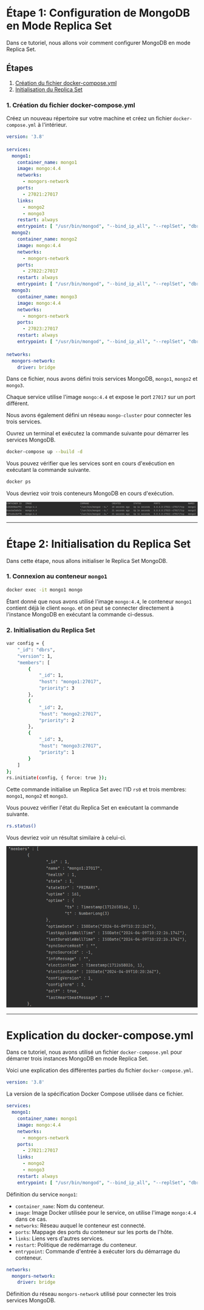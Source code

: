 # Étape 1: Configuration de MongoDB en Mode Replica Set

Dans ce tutoriel, nous allons voir comment configurer MongoDB en mode Replica Set.


## Étapes
1. [Création du fichier docker-compose.yml](#1-création-du-fichier-docker-composeyml)
2. [Initialisation du Replica Set](#2-initialisation-du-replica-set)

### 1. Création du fichier docker-compose.yml
Créez un nouveau répertoire sur votre machine et créez un fichier `docker-compose.yml` à l'intérieur.

```yml
version: '3.8'

services:
  mongo1:
    container_name: mongo1
    image: mongo:4.4
    networks:
      - mongors-network
    ports:
      - 27021:27017
    links:
      - mongo2
      - mongo3
    restart: always
    entrypoint: [ "/usr/bin/mongod", "--bind_ip_all", "--replSet", "dbrs" ]
  mongo2:
    container_name: mongo2
    image: mongo:4.4
    networks:
      - mongors-network
    ports:
      - 27022:27017
    restart: always
    entrypoint: [ "/usr/bin/mongod", "--bind_ip_all", "--replSet", "dbrs" ]
  mongo3:
    container_name: mongo3
    image: mongo:4.4
    networks:
      - mongors-network
    ports:
      - 27023:27017
    restart: always
    entrypoint: [ "/usr/bin/mongod", "--bind_ip_all", "--replSet", "dbrs" ]

networks:
  mongors-network:
    driver: bridge
   ```

Dans ce fichier, nous avons défini trois services MongoDB, `mongo1`, `mongo2` et `mongo3`. 

Chaque service utilise l'image `mongo:4.4` et expose le port `27017` sur un port différent. 

Nous avons également défini un réseau `mongo-cluster` pour connecter les trois services.

Ouvrez un terminal et exécutez la commande suivante pour démarrer les services MongoDB.

```bash
docker-compose up --build -d 
```

Vous pouvez vérifier que les services sont en cours d'exécution en exécutant la commande suivante.

```bash
docker ps
```

Vous devriez voir trois conteneurs MongoDB en cours d'exécution.

![img.png](assets/img.png)

---

# Étape 2: Initialisation du Replica Set

Dans cette étape, nous allons initialiser le Replica Set MongoDB.

### 1. Connexion au conteneur `mongo1`
```bash
docker exec -it mongo1 mongo
```

Étant donné que nous avons utilisé l'image `mongo:4.4`, le conteneur `mongo1` contient déjà le client `mongo`. et on peut se connecter directement à l'instance MongoDB en exécutant la commande ci-dessus.

### 2. Initialisation du Replica Set
```bash
var config = {
    "_id": "dbrs",
    "version": 1,
    "members": [
        {
            "_id": 1,
            "host": "mongo1:27017",
            "priority": 3
        },
        {
            "_id": 2,
            "host": "mongo2:27017",
            "priority": 2
        },
        {
            "_id": 3,
            "host": "mongo3:27017",
            "priority": 1
        }
    ]
};
rs.initiate(config, { force: true });
```

Cette commande initialise un Replica Set avec l'ID `rs0` et trois membres: `mongo1`, `mongo2` et `mongo3`.

Vous pouvez vérifier l'état du Replica Set en exécutant la commande suivante.

```bash
rs.status()
```

Vous devriez voir un résultat similaire à celui-ci.

![img_1.png](assets/img_1.png)

---


# Explication du docker-compose.yml

Dans ce tutoriel, nous avons utilisé un fichier `docker-compose.yml` pour démarrer trois instances MongoDB en mode Replica Set.

Voici une explication des différentes parties du fichier `docker-compose.yml`.

```yml
version: '3.8'
```

La version de la spécification Docker Compose utilisée dans ce fichier.

```yml
services:
  mongo1:
    container_name: mongo1
    image: mongo:4.4
    networks:
      - mongors-network
    ports:
      - 27021:27017
    links:
      - mongo2
      - mongo3
    restart: always
    entrypoint: [ "/usr/bin/mongod", "--bind_ip_all", "--replSet", "dbrs" ]
```

Définition du service `mongo1`:
- `container_name`: Nom du conteneur.
- `image`: Image Docker utilisée pour le service, on utilise l'image `mongo:4.4` dans ce cas.
- `networks`: Réseau auquel le conteneur est connecté.
- `ports`: Mappage des ports du conteneur sur les ports de l'hôte.
- `links`: Liens vers d'autres services.
- `restart`: Politique de redémarrage du conteneur.
- `entrypoint`: Commande d'entrée à exécuter lors du démarrage du conteneur.

```yml
networks:
  mongors-network:
    driver: bridge
```

Définition du réseau `mongors-network` utilisé pour connecter les trois services MongoDB.
